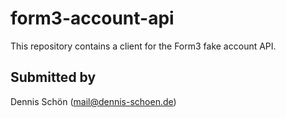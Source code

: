 # form3-account-api

This repository contains a client for the Form3 fake account API.

## Submitted by

Dennis Schön (mail@dennis-schoen.de)
